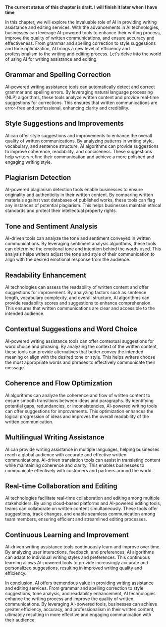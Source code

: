 **The current status of this chapter is draft. I will finish it later when I have time**

In this chapter, we will explore the invaluable role of AI in providing writing assistance and editing services. With the advancements in AI technologies, businesses can leverage AI-powered tools to enhance their writing process, improve the quality of written communications, and ensure accuracy and effectiveness. From grammar and spelling correction to style suggestions and tone optimization, AI brings a new level of efficiency and professionalism to the writing and editing process. Let's delve into the world of using AI for writing assistance and editing.

Grammar and Spelling Correction
-------------------------------

AI-powered writing assistance tools can automatically detect and correct grammar and spelling errors. By leveraging natural language processing (NLP) algorithms, these tools analyze written content and provide real-time suggestions for corrections. This ensures that written communications are error-free and professional, enhancing clarity and credibility.

Style Suggestions and Improvements
----------------------------------

AI can offer style suggestions and improvements to enhance the overall quality of written communications. By analyzing patterns in writing style, vocabulary, and sentence structure, AI algorithms can provide suggestions to improve coherence, readability, and conciseness. These suggestions help writers refine their communication and achieve a more polished and engaging writing style.

Plagiarism Detection
--------------------

AI-powered plagiarism detection tools enable businesses to ensure originality and authenticity in their written content. By comparing written materials against vast databases of published works, these tools can flag any instances of potential plagiarism. This helps businesses maintain ethical standards and protect their intellectual property rights.

Tone and Sentiment Analysis
---------------------------

AI-driven tools can analyze the tone and sentiment conveyed in written communications. By leveraging sentiment analysis algorithms, these tools can determine the emotional tone and intention behind the words used. This analysis helps writers adjust the tone and style of their communication to align with the desired emotional response from the audience.

Readability Enhancement
-----------------------

AI technologies can assess the readability of written content and offer suggestions for improvement. By analyzing factors such as sentence length, vocabulary complexity, and overall structure, AI algorithms can provide readability scores and suggestions to enhance comprehension. This ensures that written communications are clear and accessible to the intended audience.

Contextual Suggestions and Word Choice
--------------------------------------

AI-powered writing assistance tools can offer contextual suggestions for word choice and phrasing. By analyzing the context of the written content, these tools can provide alternatives that better convey the intended meaning or align with the desired tone or style. This helps writers choose the most appropriate words and phrases to effectively communicate their message.

Coherence and Flow Optimization
-------------------------------

AI algorithms can analyze the coherence and flow of written content to ensure smooth transitions between ideas and paragraphs. By identifying potential gaps, redundancies, or inconsistencies, AI-powered writing tools can offer suggestions for improvements. This optimization enhances the logical progression of ideas and improves the overall readability of the written communication.

Multilingual Writing Assistance
-------------------------------

AI can provide writing assistance in multiple languages, helping businesses reach a global audience with accurate and effective written communications. AI-driven translation tools can assist in translating content while maintaining coherence and clarity. This enables businesses to communicate effectively with customers and partners around the world.

Real-time Collaboration and Editing
-----------------------------------

AI technologies facilitate real-time collaboration and editing among multiple stakeholders. By using cloud-based platforms and AI-powered editing tools, teams can collaborate on written content simultaneously. These tools offer suggestions, track changes, and enable seamless communication among team members, ensuring efficient and streamlined editing processes.

Continuous Learning and Improvement
-----------------------------------

AI-driven writing assistance tools continuously learn and improve over time. By analyzing user interactions, feedback, and preferences, AI algorithms can adapt to individual writing styles and preferences. This continuous learning allows AI-powered tools to provide increasingly accurate and personalized suggestions, resulting in improved writing quality and efficiency.

In conclusion, AI offers tremendous value in providing writing assistance and editing services. From grammar and spelling correction to style suggestions, tone analysis, and readability enhancement, AI technologies enhance the writing process and improve the quality of written communications. By leveraging AI-powered tools, businesses can achieve greater efficiency, accuracy, and professionalism in their written content, ultimately resulting in more effective and engaging communication with their audience.
